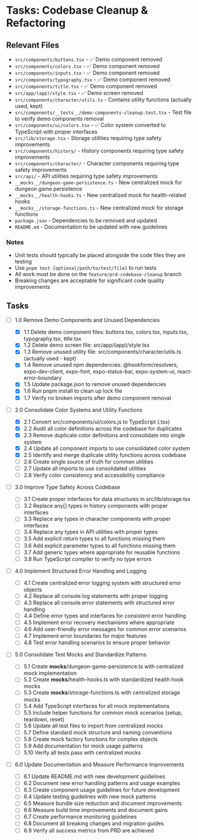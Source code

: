 # Tasks: Codebase Cleanup & Refactoring

## Relevant Files

- `src/components/buttons.tsx` - ✅ Demo component removed
- `src/components/colors.tsx` - ✅ Demo component removed
- `src/components/inputs.tsx` - ✅ Demo component removed
- `src/components/typography.tsx` - ✅ Demo component removed
- `src/components/title.tsx` - ✅ Demo component removed
- `src/app/(app)/style.tsx` - ✅ Demo screen removed
- `src/components/character/utils.ts` - Contains utility functions (actually used, kept)
- `src/components/__tests__/demo-components-cleanup.test.tsx` - Test file to verify demo components removal
- `src/components/ui/colors.tsx` - ✅ Color system converted to TypeScript with proper interfaces
- `src/lib/storage.tsx` - Storage utilities requiring type safety improvements
- `src/components/history/` - History components requiring type safety improvements
- `src/components/character/` - Character components requiring type safety improvements
- `src/api/` - API utilities requiring type safety improvements
- `__mocks__/dungeon-game-persistence.ts` - New centralized mock for dungeon game persistence
- `__mocks__/health-hooks.ts` - New centralized mock for health-related hooks
- `__mocks__/storage-functions.ts` - New centralized mock for storage functions
- `package.json` - Dependencies to be removed and updated
- `README.md` - Documentation to be updated with new guidelines

### Notes

- Unit tests should typically be placed alongside the code files they are testing
- Use `pnpm test [optional/path/to/test/file]` to run tests
- All work must be done on the `feature/prd-codebase-cleanup` branch
- Breaking changes are acceptable for significant code quality improvements

## Tasks

- [ ] 1.0 Remove Demo Components and Unused Dependencies

  - [x] 1.1 Delete demo component files: buttons.tsx, colors.tsx, inputs.tsx, typography.tsx, title.tsx
  - [x] 1.2 Delete demo screen file: src/app/(app)/style.tsx
  - [x] 1.3 Remove unused utility file: src/components/character/utils.ts (actually used - kept)
  - [x] 1.4 Remove unused npm dependencies: @hookform/resolvers, expo-dev-client, expo-font, expo-status-bar, expo-system-ui, react-error-boundary
  - [x] 1.5 Update package.json to remove unused dependencies
  - [x] 1.6 Run pnpm install to clean up lock file
  - [x] 1.7 Verify no broken imports after demo component removal

- [ ] 2.0 Consolidate Color Systems and Utility Functions

  - [x] 2.1 Convert src/components/ui/colors.js to TypeScript (.tsx)
  - [x] 2.2 Audit all color definitions across the codebase for duplicates
  - [x] 2.3 Remove duplicate color definitions and consolidate into single system
  - [x] 2.4 Update all component imports to use consolidated color system
  - [x] 2.5 Identify and merge duplicate utility functions across codebase
  - [ ] 2.6 Create single source of truth for common utilities
  - [ ] 2.7 Update all imports to use consolidated utilities
  - [ ] 2.8 Verify color consistency and accessibility compliance

- [ ] 3.0 Improve Type Safety Across Codebase

  - [ ] 3.1 Create proper interfaces for data structures in src/lib/storage.tsx
  - [ ] 3.2 Replace any[] types in history components with proper interfaces
  - [ ] 3.3 Replace any types in character components with proper interfaces
  - [ ] 3.4 Replace any types in API utilities with proper types
  - [ ] 3.5 Add explicit return types to all functions missing them
  - [ ] 3.6 Add explicit parameter types to all functions missing them
  - [ ] 3.7 Add generic types where appropriate for reusable functions
  - [ ] 3.8 Run TypeScript compiler to verify no type errors

- [ ] 4.0 Implement Structured Error Handling and Logging

  - [ ] 4.1 Create centralized error logging system with structured error objects
  - [ ] 4.2 Replace all console.log statements with proper logging
  - [ ] 4.3 Replace all console.error statements with structured error handling
  - [ ] 4.4 Define error types and interfaces for consistent error handling
  - [ ] 4.5 Implement error recovery mechanisms where appropriate
  - [ ] 4.6 Add user-friendly error messages for common error scenarios
  - [ ] 4.7 Implement error boundaries for major features
  - [ ] 4.8 Test error handling scenarios to ensure proper behavior

- [ ] 5.0 Consolidate Test Mocks and Standardize Patterns

  - [ ] 5.1 Create **mocks**/dungeon-game-persistence.ts with centralized mock implementation
  - [ ] 5.2 Create **mocks**/health-hooks.ts with standardized health hook mocks
  - [ ] 5.3 Create **mocks**/storage-functions.ts with centralized storage mocks
  - [ ] 5.4 Add TypeScript interfaces for all mock implementations
  - [ ] 5.5 Include helper functions for common mock scenarios (setup, teardown, reset)
  - [ ] 5.6 Update all test files to import from centralized mocks
  - [ ] 5.7 Define standard mock structure and naming conventions
  - [ ] 5.8 Create mock factory functions for complex objects
  - [ ] 5.9 Add documentation for mock usage patterns
  - [ ] 5.10 Verify all tests pass with centralized mocks

- [ ] 6.0 Update Documentation and Measure Performance Improvements
  - [ ] 6.1 Update README.md with new development guidelines
  - [ ] 6.2 Document new error handling patterns and usage examples
  - [ ] 6.3 Create component usage guidelines for future development
  - [ ] 6.4 Update testing guidelines with new mock patterns
  - [ ] 6.5 Measure bundle size reduction and document improvements
  - [ ] 6.6 Measure build time improvements and document gains
  - [ ] 6.7 Create performance monitoring guidelines
  - [ ] 6.8 Document all breaking changes and migration guides
  - [ ] 6.9 Verify all success metrics from PRD are achieved
